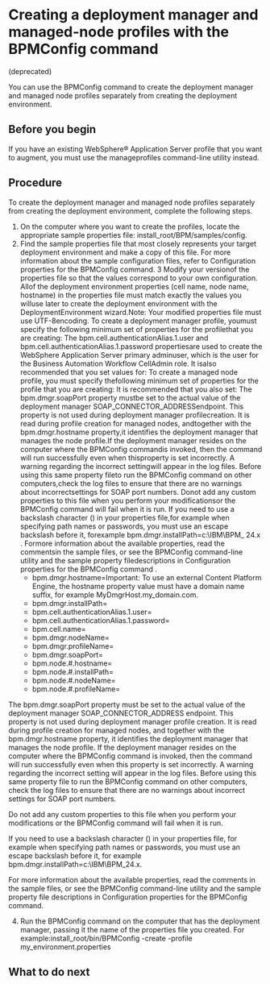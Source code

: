 # Creating a deployment manager and managed-node profiles with the BPMConfig command
(deprecated)

You can use the BPMConfig command
to create the deployment manager and managed node profiles separately
from creating the deployment environment.

## Before you begin

If you have an existing WebSphere® Application
Server profile
that you want to augment, you must use the manageprofiles command-line
utility instead.

## Procedure

To create the deployment manager and managed node profiles
separately from creating the deployment environment, complete the
following steps.

1. On the computer where you
want to create the profiles, locate the appropriate sample properties
file: install\_root/BPM/samples/config.
2. Find the sample properties file that most closely represents your target
deployment environment and make a copy of this file.  For
more information about the sample configuration files, refer to Configuration properties for the BPMConfig command.
3 Modify your versionof the properties file so that the values correspond to your own configuration. Allof the deployment environment properties (cell name, node name, hostname) in the properties file must match exactly the values you willuse later to create the deployment environment with the DeploymentEnvironment wizard.Note: Your modified properties file must use UTF-8encoding. To create a deployment manager profile, youmust specify the following minimum set of properties for the profilethat you are creating: The bpm.cell.authenticationAlias.1.user and bpm.cell.authenticationAlias.1.password propertiesare used to create the WebSphere Application Server primary adminuser, which is the user for the Business Automation Workflow CellAdmin role. It isalso recommended that you set values for: To create a managed node profile, you must specify thefollowing minimum set of properties for the profile that you are creating: It is recommended that you also set: The bpm.dmgr.soapPort property mustbe set to the actual value of the deployment manager SOAP\_CONNECTOR\_ADDRESSendpoint. This property is not used during deployment manager profilecreation. It is read during profile creation for managed nodes, andtogether with the bpm.dmgr.hostname property,it identifies the deployment manager that manages the node profile.If the deployment manager resides on the computer where the BPMConfig commandis invoked, then the command will run successfully even when thisproperty is set incorrectly. A warning regarding the incorrect settingwill appear in the log files. Before using this same property fileto run the BPMConfig command on other computers,check the log files to ensure that there are no warnings about incorrectsettings for SOAP port numbers. Donot add any custom properties to this file when you perform your modificationsor the BPMConfig command will fail when it is run. If you need to use a backslash character (\) in your properties file,for example when specifying path names or passwords, you must use an escape backslash before it, forexample bpm.dmgr.installPath=c:\\IBM\\BPM\_ 24.x . Formore information about the available properties, read the commentsin the sample files, or see the BPMConfig command-line utility and the sample property filedescriptions in Configuration properties for the BPMConfig command .
    - bpm.dmgr.hostname=Important: To use an external Content Platform Engine, the hostname property value must have a domain
name suffix, for example
MyDmgrHost.my\_domain.com.
    - bpm.dmgr.installPath=
    - bpm.cell.authenticationAlias.1.user=
    - bpm.cell.authenticationAlias.1.password=
    - bpm.cell.name=
    - bpm.dmgr.nodeName=
    - bpm.dmgr.profileName=
    - bpm.dmgr.soapPort=
    - bpm.node.#.hostname=
    - bpm.node.#.installPath=
    - bpm.node.#.nodeName=
    - bpm.node.#.profileName=

The bpm.dmgr.soapPort property must
be set to the actual value of the deployment manager SOAP\_CONNECTOR\_ADDRESS
endpoint. This property is not used during deployment manager profile
creation. It is read during profile creation for managed nodes, and
together with the bpm.dmgr.hostname property,
it identifies the deployment manager that manages the node profile.
If the deployment manager resides on the computer where the BPMConfig command
is invoked, then the command will run successfully even when this
property is set incorrectly. A warning regarding the incorrect setting
will appear in the log files. Before using this same property file
to run the BPMConfig command on other computers,
check the log files to ensure that there are no warnings about incorrect
settings for SOAP port numbers.

Do
not add any custom properties to this file when you perform your modifications
or the BPMConfig command will fail when it is run.

If you need to use a backslash character (\) in your properties file,
for example when specifying path names or passwords, you must use an escape backslash before it, for
example bpm.dmgr.installPath=c:\\IBM\\BPM\_24.x.

For
more information about the available properties, read the comments
in the sample files, or see the BPMConfig command-line utility and the sample property file
descriptions in Configuration properties for the BPMConfig command.

4. Run the BPMConfig command
on the computer that has the deployment manager, passing it the name
of the properties file you created.
For example:install\_root/bin/BPMConfig -create -profile my\_environment.properties

## What to do next